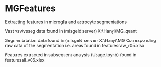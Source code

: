 # MGFeatures
Extracting features in microglia and astrocyte segmentations

Vast vsv/vsseg data found in (misgeld server) X:\Hanyi\MG_quant

Segmentatation data found in (misgeld server) X:\Hanyi\MG
Corresponding raw data of the segmentation i.e. areas found in featuresraw_v05.xlsx

Features extracted in subsequent analysis (Usage.ipynb) found in featuresall_v06.xlsx


